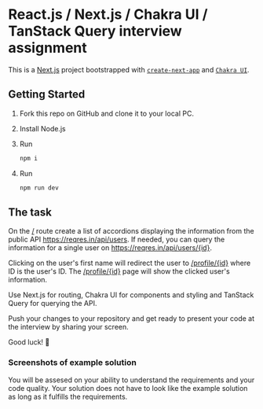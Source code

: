 # React.js / Next.js / Chakra UI / TanStack Query interview assignment
This is a [Next.js](https://nextjs.org/) project bootstrapped with [`create-next-app`](https://github.com/vercel/next.js/tree/canary/packages/create-next-app) and [`Chakra UI`](https://v2.chakra-ui.com/getting-started/nextjs-app-guide).

## Getting Started
1. Fork this repo on GitHub and clone it to your local PC.

2. Install Node.js

3. Run
    ```bash
    npm i
    ```

4. Run
    ```bash
    npm run dev
    ```

## The task
On the [/](/) route create a list of accordions displaying the information from the public API https://reqres.in/api/users. If needed, you can query the information for a single user on https://reqres.in/api/users/{id}.

Clicking on the user's first name will redirect the user to [/profile/{id}](/profile/{id}) where ID is the user's ID. 
The [/profile/{id}](/profile/{id}) page will show the clicked user's information.

Use Next.js for routing, Chakra UI for components and styling and TanStack Query for querying the API.

Push your changes to your repository and get ready to present your code at the interview by sharing your screen.

Good luck! 🙂

### Screenshots of example solution


You will be assesed on your ability to understand the requirements and your code quality. 
Your solution does not have to look like the example solution as long as it fulfills the requirements.